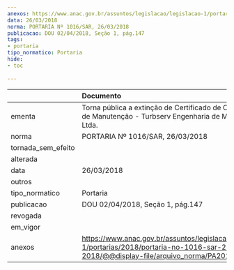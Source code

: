 ```yaml
---
anexos: https://www.anac.gov.br/assuntos/legislacao/legislacao-1/portarias/2018/portaria-no-1016-sar-26-03-2018/@@display-file/arquivo_norma/PA2018-1016.pdf
data: 26/03/2018
norma: PORTARIA Nº 1016/SAR, 26/03/2018
publicacao: DOU 02/04/2018, Seção 1, pág.147
tags:
- portaria
tipo_normatico: Portaria
hide: 
- toc 
 
---
```


|                    | Documento                                                                                                                                            |
|:-------------------|:-----------------------------------------------------------------------------------------------------------------------------------------------------|
| ementa             | Torna pública a extinção de Certificado de Organização de Manutenção - Turbserv Engenharia de Manutenção Ltda.                                       |
| norma              | PORTARIA Nº 1016/SAR, 26/03/2018                                                                                                                     |
| tornada_sem_efeito |                                                                                                                                                      |
| alterada           |                                                                                                                                                      |
| data               | 26/03/2018                                                                                                                                           |
| outros             |                                                                                                                                                      |
| tipo_normatico     | Portaria                                                                                                                                             |
| publicacao         | DOU 02/04/2018, Seção 1, pág.147                                                                                                                     |
| revogada           |                                                                                                                                                      |
| em_vigor           |                                                                                                                                                      |
| anexos             | https://www.anac.gov.br/assuntos/legislacao/legislacao-1/portarias/2018/portaria-no-1016-sar-26-03-2018/@@display-file/arquivo_norma/PA2018-1016.pdf |
